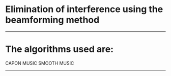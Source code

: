 # Elimination of interference using the beamforming method

----------------------------------------------------------

# The algorithms used are:

CAPON
MUSIC
SMOOTH MUSIC

----------------------------------------------------------
